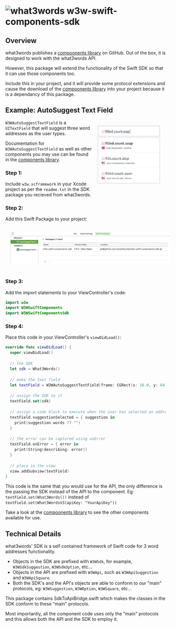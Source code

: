 # <img valign='top' src="https://what3words.com/assets/images/w3w_square_red.png" width="64" height="64" alt="what3words">&nbsp;w3w-swift-components-sdk

Overview
--------

what3words publishes a [compoonents library](https://github.com/what3words/w3w-swift-components) on GitHub.  Out of the box, it is designed to work with the what3words API.  

However, this package will extend the functionality of the Swift SDK so that it can use those components too.

Include this in your project, and it will provide some protocol extensions and cause the download of the [compoonents library](https://github.com/what3words/w3w-swift-components) into your project because it is a dependancy of this package.


Example: AutoSuggest Text Field
---------------------- 
<img src="Documentation/autosuggest.png" width="200" style="float: right; padding: 16px;">

`W3WAutoSuggestTextField` is a `UITextField` that will suggest three word addresses as the user types.  

Documentation for `W3WAutoSuggestTextField` as well as other components you may use can be found in the [components library](https://github.com/what3words/w3w-swift-components).

### Step 1:

Include `w3w.xcframework` in your Xcode project as per the `readme.txt` in the SDK package you recieved from what3words.

### Step 2:

Add this Swift Package to your project:

<img src="Documentation/swiftpm.png" width="640" style="padding: 16px;">

### Step 3:

Add the import statements to your ViewController's code:

```Swift
import w3w
import W3WSwiftComponents
import W3WSwiftComponentsSdk
```

### Step 4:

Place this code in your ViewController's `viewDidLoad()`:

```Swift
override func viewDidLoad() {
  super.viewDidLoad()

  // the SDK
  let sdk = What3Words()
  
  // make the text field
  let textField = W3WAutoSuggestTextField(frame: CGRect(x: 16.0, y: 64.0, width: view.frame.size.width - 32.0, height: 32.0))
  
  // assign the SDK to it
  textField.set(sdk)
  
  // assign a code block to execute when the user has selected an address
  textField.suggestionSelected = { suggestion in
    print(suggestion.words ?? "")
  }
  
  // the error can be captured using onError 
  textField.onError = { error in
    print(String(describing: error))
  }
  
  // place in the view
  view.addSubview(textField)
}
```
This code is the same that you would use for the API, the only difference is the passing the SDK instead of the API to the component. Eg: `textField.set(What3Words())` instead of `textField.set(What3WordsV3(apiKey: "YourApiKey"))`

Take a look at the [compoonents library](https://github.com/what3words/w3w-swift-components) to see the other components available for use.

Technical Details
-----------------

what3words' SDK is a self contained framework of Swift code for 3 word addresses functionality.

* Objects in the SDK are prefixed with `W3WSdk`, for example, `W3WSdkSuggestion`, `W3WSdkOption`, etc...  
* Objects in the API are prefixed with `W3WApi`, such as `W3WApiSuggestion` and `W3WApiSquare`.  
* Both the SDK's and the API's objects are able to conform to our "main" protocols, eg: `W3WSuggestion`, `W3WOption`, `W3WSquare`, etc...

This package contains SdkToApiBridge.swift which makes the classes in the SDK conform to these "main" protocols.

Most importantly, all the component code uses only the "main" protocols and this allows both the API and the SDK to employ it.